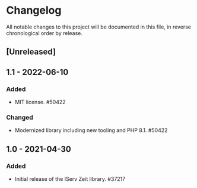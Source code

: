# Changelog

All notable changes to this project will be documented in this file, in reverse chronological order by release.

## [Unreleased]

## 1.1 - 2022-06-10

### Added

- MIT license. #50422

### Changed

- Modernized library including new tooling and PHP 8.1. #50422

## 1.0 - 2021-04-30

### Added

- Initial release of the IServ Zeit library. #37217

